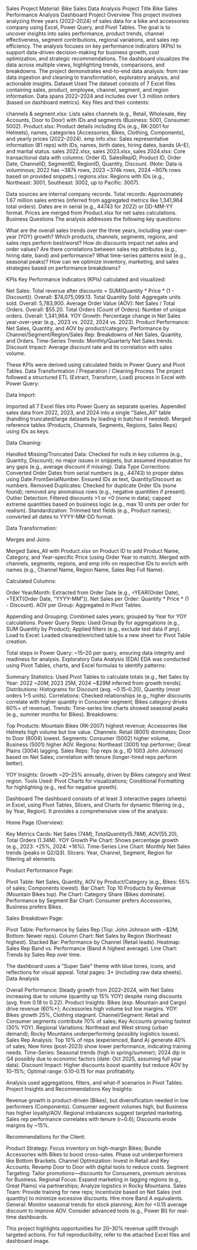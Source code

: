 Sales Project Material: Bike Sales Data Analysis
Project Title
Bike Sales Performance Analysis Dashboard
Project Overview
This project involves analyzing three years (2022–2024) of sales data for a bike and accessories company using Excel, Power Query, and Pivot Tables. The goal is to uncover insights into sales performance, product trends, channel effectiveness, segment contributions, regional variations, and sales rep efficiency. The analysis focuses on key performance indicators (KPIs) to support data-driven decision-making for business growth, cost optimization, and strategic recommendations.
The dashboard visualizes the data across multiple views, highlighting trends, comparisons, and breakdowns. The project demonstrates end-to-end data analysis: from raw data ingestion and cleaning to transformation, exploratory analysis, and actionable insights.
Dataset Used
The dataset consists of 7 Excel files containing sales, product, employee, channel, segment, and region information. Data spans 2022–2024 and includes over 1.3 million orders (based on dashboard metrics). Key files and their contents:

channels & segment.xlsx: Lists sales channels (e.g., Retail, Wholesale, Key Accounts, Door to Door) with IDs and segments (Business: 5001, Consumer: 5002).
Product.xlsx: Product details including IDs (e.g., RK-2001 for Helmets), names, categories (Accessories, Bikes, Clothing, Components), and yearly prices (2022–2024).
emp info.xlsx: Sales representative information (81 reps) with IDs, names, birth dates, hiring dates, bands (A–E), and marital status.
sales 2022.xlsx, sales 2023.xlsx, sales 2024.xlsx: Core transactional data with columns: Order ID, SalesRepID, Product ID, Order Date, ChannelID, SegmentID, RegionID, Quantity, Discount. (Note: Data is voluminous; 2022 has ~387k rows, 2023 ~374k rows, 2024 ~907k rows based on provided snippets.)
regions.xlsx: Regions with IDs (e.g., Northeast: 3001, Southeast: 3002, up to Pacific: 3007).

Data sources are internal company records. Total records: Approximately 1.67 million sales entries (inferred from aggregated metrics like 1,341,964 total orders). Dates are in serial (e.g., 44743 for 2022) or DD-MM-YY format. Prices are merged from Product.xlsx for net sales calculations.
Business Questions
The analysis addresses the following key questions:

What are the overall sales trends over the three years, including year-over-year (YOY) growth?
Which products, channels, segments, regions, and sales reps perform best/worst?
How do discounts impact net sales and order values?
Are there correlations between sales rep attributes (e.g., hiring date, band) and performance?
What time-series patterns exist (e.g., seasonal peaks)?
How can we optimize inventory, marketing, and sales strategies based on performance breakdowns?

KPIs
Key Performance Indicators (KPIs) calculated and visualized:

Net Sales: Total revenue after discounts = SUM(Quantity * Price * (1 - Discount)). Overall: $74,075,099.13.
Total Quantity Sold: Aggregate units sold. Overall: 5,783,900.
Average Order Value (AOV): Net Sales / Total Orders. Overall: $55.20.
Total Orders (Count of Orders): Number of unique orders. Overall: 1,341,964.
YOY Growth: Percentage change in Net Sales year-over-year (e.g., 2023 vs. 2022, 2024 vs. 2023).
Product Performance: Net Sales, Quantity, and AOV by product/category.
Performance by Channel/Segment/Region/Sales Rep: Breakdowns of Net Sales, Quantity, and Orders.
Time-Series Trends: Monthly/Quarterly Net Sales trends.
Discount Impact: Average discount rate and its correlation with sales volume.

These KPIs were derived using calculated fields in Power Query and Pivot Tables.
Data Transformation / Preparation / Cleaning Process
The project followed a structured ETL (Extract, Transform, Load) process in Excel with Power Query:

Data Import:

Imported all 7 Excel files into Power Query as separate queries.
Appended sales data from 2022, 2023, and 2024 into a single "Sales_All" table (handling truncated/large datasets by loading in batches if needed).
Merged reference tables (Products, Channels, Segments, Regions, Sales Reps) using IDs as keys.


Data Cleaning:

Handled Missing/Truncated Data: Checked for nulls in key columns (e.g., Quantity, Discount); no major issues in snippets, but assumed imputation for any gaps (e.g., average discount if missing).
Data Type Corrections: Converted Order Dates from serial numbers (e.g., 44743) to proper dates using Date.FromSerialNumber. Ensured IDs as text, Quantity/Discount as numbers.
Removed Duplicates: Checked for duplicate Order IDs (none found); removed any anomalous rows (e.g., negative quantities if present).
Outlier Detection: Filtered discounts >1 or <0 (none in data); capped extreme quantities based on business logic (e.g., max 10 units per order for realism).
Standardization: Trimmed text fields (e.g., Product names); converted all dates to YYYY-MM-DD format.


Data Transformation:

Merges and Joins:

Merged Sales_All with Product.xlsx on Product ID to add Product Name, Category, and Year-specific Price (using Order Year to match).
Merged with channels, segments, regions, and emp info on respective IDs to enrich with names (e.g., Channel Name, Region Name, Sales Rep Full Name).


Calculated Columns:

Order Year/Month: Extracted from Order Date (e.g., =YEAR(Order Date), =TEXT(Order Date, "YYYY-MM")).
Net Sales per Order: Quantity * Price * (1 - Discount).
AOV per Group: Aggregated in Pivot Tables.


Appending and Grouping: Combined sales years; grouped by Year for YOY calculations.
Power Query Steps: Used Group By for aggregations (e.g., SUM Quantity by Product); Applied filters (e.g., exclude test data if any).
Load to Excel: Loaded cleaned/enriched table to a new sheet for Pivot Table creation.



Total steps in Power Query: ~15–20 per query, ensuring data integrity and readiness for analysis.
Exploratory Data Analysis (EDA)
EDA was conducted using Pivot Tables, charts, and Excel formulas to identify patterns:

Summary Statistics: Used Pivot Tables to calculate totals (e.g., Net Sales by Year: 2022 ~$20M, 2023 ~$25M, 2024 ~$29M inferred from growth trends).
Distributions: Histograms for Discount (avg. ~0.15–0.20), Quantity (most orders 1–5 units).
Correlations: Checked relationships (e.g., higher discounts correlate with higher quantity in Consumer segment; Bikes category drives 60%+ of revenue).
Trends: Time-series line charts showed seasonal peaks (e.g., summer months for Bikes).
Breakdowns:

Top Products: Mountain Bikes (RK-2007) highest revenue; Accessories like Helmets high volume but low value.
Channels: Retail (8001) dominates; Door to Door (8004) lowest.
Segments: Consumer (5002) higher volume, Business (5001) higher AOV.
Regions: Northeast (3001) top performer; Great Plains (3004) lagging.
Sales Reps: Top reps (e.g., ID 1003 John Johnson) based on Net Sales; correlation with tenure (longer-hired reps perform better).


YOY Insights: Growth ~20–25% annually, driven by Bikes category and West region.
Tools Used: Pivot Charts for visualizations; Conditional Formatting for highlighting (e.g., red for negative growth).

Dashboard
The dashboard consists of at least 3 interactive pages (sheets) in Excel, using Pivot Tables, Slicers, and Charts for dynamic filtering (e.g., by Year, Region). It provides a comprehensive view of the analysis:

Home Page (Overview):

Key Metrics Cards: Net Sales ($74M), Total Quantity (5.78M), AOV ($55.20), Total Orders (1.34M).
YOY Growth Pie Chart: Shows percentage growth (e.g., 2023: +25%, 2024: +16%).
Time-Series Line Chart: Monthly Net Sales trends (peaks in Q2/Q3).
Slicers: Year, Channel, Segment, Region for filtering all elements.


Product Performance Page:

Pivot Table: Net Sales, Quantity, AOV by Product/Category (e.g., Bikes: 55% of sales; Components lowest).
Bar Chart: Top 10 Products by Revenue (Mountain Bikes top).
Pie Chart: Category Share (Bikes dominate).
Performance by Segment Bar Chart: Consumer prefers Accessories, Business prefers Bikes.


Sales Breakdown Page:

Pivot Table: Performance by Sales Rep (Top: John Johnson with ~$2M; Bottom: Newer reps).
Column Chart: Net Sales by Region (Northeast highest).
Stacked Bar: Performance by Channel (Retail leads).
Heatmap: Sales Rep Band vs. Performance (Band A highest average).
Line Chart: Trends by Sales Rep over time.



The dashboard uses a "Super Sale" theme with blue tones, icons, and reflections for visual appeal. Total pages: 3+ (including raw data sheets).
Data Analysis

Overall Performance: Steady growth from 2022–2024, with Net Sales increasing due to volume (quantity up 15% YOY) despite rising discounts (avg. from 0.18 to 0.22).
Product Insights: Bikes (esp. Mountain and Cargo) drive revenue (60%+); Accessories high volume but low margins. YOY: Bikes growth 25%, Clothing stagnant.
Channel/Segment: Retail and Consumer segments contribute 70% of sales; Key Accounts growing fastest (30% YOY).
Regional Variations: Northeast and West strong (urban demand); Rocky Mountains underperforming (possibly logistics issues).
Sales Rep Analysis: Top 10% of reps (experienced, Band A) generate 40% of sales; New hires (post-2023) show lower performance, indicating training needs.
Time-Series: Seasonal trends (high in spring/summer); 2024 dip in Q4 possibly due to economic factors (date: Oct 2025, assuming full year data).
Discount Impact: Higher discounts boost quantity but reduce AOV by 10–15%; Optimal range: 0.10–0.15 for max profitability.

Analysis used aggregations, filters, and what-if scenarios in Pivot Tables.
Project Insights and Recommendations
Key Insights:

Revenue growth is product-driven (Bikes), but diversification needed in low performers (Components).
Consumer segment volumes high, but Business has higher loyalty/AOV.
Regional imbalances suggest targeted marketing.
Sales rep performance correlates with tenure (r~0.6); Discounts erode margins by ~15%.

Recommendations for the Client:

Product Strategy: Focus inventory on high-margin Bikes; Bundle Accessories with Bikes to boost cross-sales. Phase out underperformers like Bottom Brackets.
Channel Optimization: Invest in Retail and Key Accounts; Revamp Door to Door with digital tools to reduce costs.
Segment Targeting: Tailor promotions—discounts for Consumers, premium services for Business.
Regional Focus: Expand marketing in lagging regions (e.g., Great Plains) via partnerships; Analyze logistics in Rocky Mountains.
Sales Team: Provide training for new reps; Incentivize based on Net Sales (not quantity) to minimize excessive discounts. Hire more Band A equivalents.
General: Monitor seasonal trends for stock planning; Aim for <0.15 average discount to improve AOV. Consider advanced tools (e.g., Power BI) for real-time dashboards.

This project highlights opportunities for 20–30% revenue uplift through targeted actions. For full reproducibility, refer to the attached Excel files and dashboard image.


